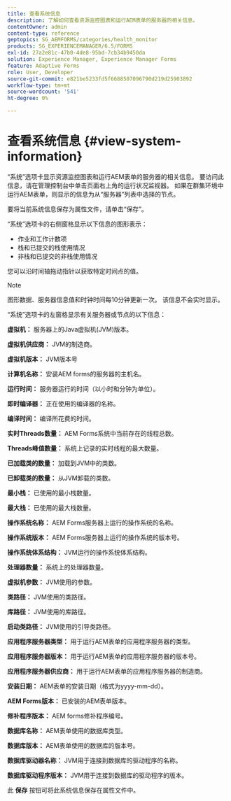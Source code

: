 ```yaml
---
title: 查看系统信息
description: 了解如何查看资源监控图表和运行AEM表单的服务器的相关信息。
contentOwner: admin
content-type: reference
geptopics: SG_AEMFORMS/categories/health_monitor
products: SG_EXPERIENCEMANAGER/6.5/FORMS
exl-id: 27a2e81c-47b0-4de8-95bd-7cb34b9450da
solution: Experience Manager, Experience Manager Forms
feature: Adaptive Forms
role: User, Developer
source-git-commit: e821be5233fd5f6688507096790d219d25903892
workflow-type: tm+mt
source-wordcount: '541'
ht-degree: 0%

---
```


# 查看系统信息 {#view-system-information}

“系统”选项卡显示资源监控图表和运行AEM表单的服务器的相关信息。 要访问此信息，请在管理控制台中单击页面右上角的运行状况监视器。 如果在群集环境中运行AEM表单，则显示的信息为从“服务器”列表中选择的节点。

要将当前系统信息保存为属性文件，请单击“保存”。

“系统”选项卡的右侧窗格显示以下信息的图形表示：

* 作业和工作计数项
* 栈和已提交的栈使用情况
* 非栈和已提交的非栈使用情况

您可以沿时间轴拖动指针以获取特定时间点的值。

>[!NOTE]
>
>图形数据、服务器信息值和时钟时间每10分钟更新一次。 该信息不会实时显示。

“系统”选项卡的左窗格显示有关服务器或节点的以下信息：

**虚拟机：** 服务器上的Java虚拟机(JVM)版本。

**虚拟机供应商：** JVM的制造商。

**虚拟机版本：** JVM版本号

**计算机名称：** 安装AEM forms的服务器的主机名。

**运行时间：** 服务器运行的时间（以小时和分钟为单位）。

**即时编译器：** 正在使用的编译器的名称。

**编译时间：** 编译所花费的时间。

**实时Threads数量：** AEM Forms系统中当前存在的线程总数。

**Threads峰值数量：** 系统上记录的实时线程的最大数量。

**已加载类的数量：** 加载到JVM中的类数。

**已卸载类的数量：** 从JVM卸载的类数。

**最小栈：** 已使用的最小栈数量。

**最大栈：** 已使用的最大栈数量。

**操作系统名称：** AEM Forms服务器上运行的操作系统的名称。

**操作系统版本：** AEM Forms服务器上运行的操作系统的版本号。

**操作系统体系结构：** JVM运行的操作系统体系结构。

**处理器数量：** 系统上的处理器数量。

**虚拟机参数：** JVM使用的参数。

**类路径：** JVM使用的类路径。

**库路径：** JVM使用的库路径。

**启动类路径：** JVM使用的引导类路径。

**应用程序服务器类型：** 用于运行AEM表单的应用程序服务器的类型。

**应用程序服务器版本：** 用于运行AEM表单的应用程序服务器的版本号。

**应用程序服务器供应商：** 用于运行AEM表单的应用程序服务器的制造商。

**安装日期：** AEM表单的安装日期（格式为yyyy-mm-dd）。

**AEM Forms版本：** 已安装的AEM表单版本。

**修补程序版本：** AEM forms修补程序编号。

**数据库名称：** AEM表单使用的数据库类型。

**数据库版本：** AEM表单使用的数据库的版本号。

**数据库驱动器名称：** JVM用于连接到数据库的驱动程序的名称。

**数据库驱动程序版本：** JVM用于连接到数据库的驱动程序的版本。

此 **保存** 按钮可将此系统信息保存在属性文件中。
